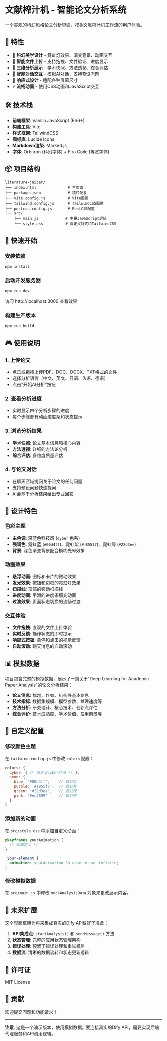 # 文献榨汁机 - 智能论文分析系统

一个美观的科幻风格论文分析界面，模拟文献榨汁机工作流的用户体验。

## 🚀 特性

- 🎨 **科幻美学设计** - 霓虹灯效果、渐变背景、动画交互
- 📄 **智能文件上传** - 支持拖拽、文件验证、进度显示
- 🔬 **三维分析展示** - 学术快照、方法透视、综合评估
- 💬 **智能对话交互** - 模拟AI对话，支持预设问题
- 📱 **响应式设计** - 适配各种屏幕尺寸
- ⚡ **流畅动画** - 使用CSS动画和JavaScript交互

## 🛠️ 技术栈

- **前端框架**: Vanilla JavaScript (ES6+)
- **构建工具**: Vite
- **样式框架**: TailwindCSS
- **图标库**: Lucide Icons
- **Markdown渲染**: Marked.js
- **字体**: Orbitron (科幻字体) + Fira Code (等宽字体)

## 📦 项目结构

```
literature-juicer/
├── index.html              # 主页面
├── package.json            # 项目配置
├── vite.config.js          # Vite配置
├── tailwind.config.js      # TailwindCSS配置
├── postcss.config.js       # PostCSS配置
└── src/
    ├── main.js            # 主要JavaScript逻辑
    └── style.css          # 自定义样式和TailwindCSS
```

## 🚀 快速开始

### 安装依赖

```bash
npm install
```

### 启动开发服务器

```bash
npm run dev
```

访问 http://localhost:3000 查看效果

### 构建生产版本

```bash
npm run build
```

## 🎮 使用说明

### 1. 上传论文
- 点击或拖拽上传PDF、DOC、DOCX、TXT格式的文件
- 选择分析语言（中文、英文、日语、法语、德语）
- 点击"开始AI分析"按钮

### 2. 查看分析进度
- 实时显示四个分析步骤的进度
- 每个步骤都有动画进度条和状态提示

### 3. 浏览分析结果
- **学术快照**: 论文基本信息和核心内容
- **方法透视**: 详细的方法论分析
- **综合评估**: 多维度质量评估

### 4. 与论文对话
- 在聊天区域提问关于论文的任何问题
- 支持预设问题快速提问
- AI会基于分析结果给出专业回答

## 🎨 设计特色

### 色彩主题
- **主色调**: 深蓝色科技风 (`cyber` 色系)
- **强调色**: 霓虹蓝 (`#00d4ff`)、霓虹紫 (`#a855f7`)、霓虹绿 (`#22d3ee`)
- **背景**: 深色渐变背景配合模糊光晕效果

### 动画效果
- **悬浮动画**: 图标和卡片的微动效果
- **发光效果**: 按钮和边框的霓虹灯效果
- **扫描线**: 顶部的移动扫描线
- **进度动画**: 平滑的进度条填充动画
- **过渡效果**: 页面状态切换的流畅过渡

### 交互体验
- **文件拖拽**: 直观的文件上传体验
- **实时反馈**: 操作状态的即时提示
- **响应式按钮**: 悬停和点击的视觉反馈
- **自动滚动**: 聊天消息的自动滚动

## 📊 模拟数据

项目包含完整的模拟数据，展示了一篇关于"Deep Learning for Academic Paper Analysis"的论文分析结果：

- **论文信息**: 标题、作者、机构等基本信息
- **技术指标**: 数据集规模、模型参数、处理速度等
- **方法分析**: 研究设计、核心技术、创新点评估
- **综合评价**: 技术成熟度、学术价值、应用前景等

## 🔧 自定义配置

### 修改颜色主题
在 `tailwind.config.js` 中修改 `colors` 配置：

```javascript
colors: {
  cyber: { /* 自定义cyber色系 */ },
  neon: {
    blue: '#00d4ff',    // 霓虹蓝
    purple: '#a855f7',  // 霓虹紫
    green: '#22d3ee',   // 霓虹绿
    pink: '#ec4899'     // 霓虹粉
  }
}
```

### 添加新的动画
在 `src/style.css` 中添加自定义动画：

```css
@keyframes yourAnimation {
  /* 动画定义 */
}

.your-element {
  animation: yourAnimation 2s ease-in-out infinite;
}
```

### 修改模拟数据
在 `src/main.js` 中修改 `mockAnalysisData` 对象来更改展示内容。

## 🌟 未来扩展

这个界面框架为将来集成真实的Dify API做好了准备：

1. **API集成点**: `startAnalysis()` 和 `sendMessage()` 方法
2. **状态管理**: 完整的应用状态管理架构
3. **错误处理**: 预留了错误处理和重试机制
4. **数据流**: 清晰的数据流转和状态更新逻辑

## 📝 许可证

MIT License

## 🤝 贡献

欢迎提交问题和功能请求！

---

**注意**: 这是一个演示版本，使用模拟数据。要连接真实的Dify API，需要实现后端代理服务和API调用逻辑。
